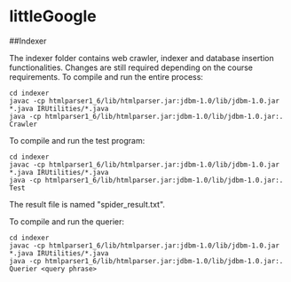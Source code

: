 # littleGoogle

##Indexer

The indexer folder contains web crawler, indexer and database insertion functionalities.
Changes are still required depending on the course requirements.
To compile and run the entire process:
~~~
cd indexer
javac -cp htmlparser1_6/lib/htmlparser.jar:jdbm-1.0/lib/jdbm-1.0.jar *.java IRUtilities/*.java
java -cp htmlparser1_6/lib/htmlparser.jar:jdbm-1.0/lib/jdbm-1.0.jar:. Crawler
~~~

To compile and run the test program:
~~~
cd indexer
javac -cp htmlparser1_6/lib/htmlparser.jar:jdbm-1.0/lib/jdbm-1.0.jar *.java IRUtilities/*.java
java -cp htmlparser1_6/lib/htmlparser.jar:jdbm-1.0/lib/jdbm-1.0.jar:. Test
~~~
The result file is named "spider_result.txt".

To compile and run the querier:
~~~
cd indexer
javac -cp htmlparser1_6/lib/htmlparser.jar:jdbm-1.0/lib/jdbm-1.0.jar *.java IRUtilities/*.java
java -cp htmlparser1_6/lib/htmlparser.jar:jdbm-1.0/lib/jdbm-1.0.jar:. Querier <query phrase>
